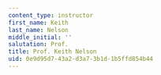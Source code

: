 ```yaml
---
content_type: instructor
first_name: Keith
last_name: Nelson
middle_initial: ''
salutation: Prof.
title: Prof. Keith Nelson
uid: 0e9d95d7-43a2-d3a7-3b1d-1b5ffd854b44
---
```

